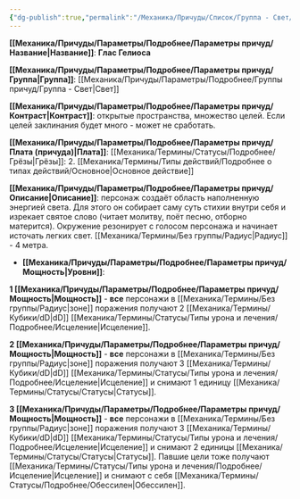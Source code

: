 ```yaml
---
{"dg-publish":true,"permalink":"/Механика/Причуды/Список/Группа - Свет/Глас Гелиоса/","noteIcon":"","created":"2025-10-20T19:39:20.562+03:00","updated":"2025-10-20T13:31:32.282+03:00"}
---
```




**[[Механика/Причуды/Параметры/Подробнее/Параметры причуд/Название\|Название]]**: **Глас Гелиоса**

**[[Механика/Причуды/Параметры/Подробнее/Параметры причуд/Группа\|Группа]]**: [[Механика/Причуды/Параметры/Подробнее/Группы причуд/Группа - Свет\|Свет]] 

**[[Механика/Причуды/Параметры/Подробнее/Параметры причуд/Контраст\|Контраст]]**: открытые пространства, множество целей. Если целей заклинания будет много - может не сработать.

**[[Механика/Причуды/Параметры/Подробнее/Параметры причуд/Плата (причуда)\|Плата]]**: [[Механика/Термины/Статусы/Подробнее/Грёзы\|Грёзы]]: 2. [[Механика/Термины/Типы действий/Подробнее о типах действий/Основное\|Основное действие]]

**[[Механика/Причуды/Параметры/Подробнее/Параметры причуд/Описание\|Описание]]**: персонаж создаёт область наполненную энергией света. Для этого он собирает саму суть стихии внутри себя и изрекает святое слово (читает молитву, поёт песню, отборно матерится). Окружение резонирует с голосом персонажа и начинает источать легких свет. [[Механика/Термины/Без группы/Радиус\|Радиус]] - 4 метра.


- **[[Механика/Причуды/Параметры/Подробнее/Параметры причуд/Мощность\|Уровни]]**:

**1 [[Механика/Причуды/Параметры/Подробнее/Параметры причуд/Мощность\|Мощность]]** - **все** персонажи в [[Механика/Термины/Без группы/Радиус\|зоне]] поражения получают 2 [[Механика/Термины/Кубики/dD\|dD]] [[Механика/Термины/Статусы/Типы урона и лечения/Подробнее/Исцеление\|Исцеление]]. 

**2 [[Механика/Причуды/Параметры/Подробнее/Параметры причуд/Мощность\|Мощность]]** - **все** персонажи в [[Механика/Термины/Без группы/Радиус\|зоне]] поражения получают 3 [[Механика/Термины/Кубики/dD\|dD]] [[Механика/Термины/Статусы/Типы урона и лечения/Подробнее/Исцеление\|Исцеление]] и снимают 1 единицу [[Механика/Термины/Статусы/Статусы\|Статусы]]. 

**3 [[Механика/Причуды/Параметры/Подробнее/Параметры причуд/Мощность\|Мощность]]** - **все** персонажи в [[Механика/Термины/Без группы/Радиус\|зоне]] поражения получают 3 [[Механика/Термины/Кубики/dD\|dD]] [[Механика/Термины/Статусы/Типы урона и лечения/Подробнее/Исцеление\|Исцеление]] и снимают 2 единицы [[Механика/Термины/Статусы/Статусы\|Статусы]]. Павшие цели тоже получают [[Механика/Термины/Статусы/Типы урона и лечения/Подробнее/Исцеление\|Исцеление]] и снимают с себя [[Механика/Термины/Статусы/Подробнее/Обессилен\|Обессилен]].